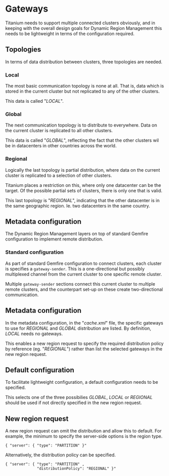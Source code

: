 # Gateways
Titanium needs to support multiple connected clusters obviously, and in keeping with
the overall design goals for Dynamic Region Management this needs to be lightweight
in terms of the configuration required.

## Topologies
In terms of data distribution between clusters, three topologies are needed.

### Local
The most basic communication topology is none at all. That is, data which is
stored in the current cluster but not replicated to any of the other clusters.

This data is called "*LOCAL*".

### Global
The next communication topology is to distribute to everywhere. Data on the
current cluster is replicated to all other clusters.

This data is called "*GLOBAL*", reflecting the fact that the other clusters
wil be in datacenters in other countries across the world.

### Regional
Logically the last topology is partial distribution, where data on the current
cluster is replicated to a selection of other clusters.

Titanium places a restriction on this, where only one datacenter can be the
target. Of the possible partial sets of clusters, there is only one that is
valid.

This last topology is "*REGIONAL*", indicating that the other datacenter is in
the same geographic region. Ie. two datacenters in the same country.

## Metadata configuration
The Dynamic Region Management layers on top of standard Gemfire configuration
to implement remote distribution.

### Standard configuration
As part of standard Gemfire configuration to connect clusters, each cluster
is specifies a `gateway-sender`. This is a one-directional but possibly multiplexed
channel from the current cluster to one specific remote cluster.

Multiple `gateway-sender` sections connect this current cluster to multiple remote
clusters, and the counterpart set-up on these create two-directional communication.

## Metadata configuration
In the metadata configuration, in the "*cache.xml*" file, the specific gateways
to use for *REGIONAL* and *GLOBAL* distribution are listed. By definition, *LOCAL*
needs no gateways.

This enables a new region request to specify the required distribution policy
by reference (eg. "*REGIONAL*") rather than list the selected gateways in the
new region request.

## Default configuration
To facilitate lightweight configuration, a default configuration needs to be
specified.

This selects one of the three possibilies *GLOBAL*, *LOCAL* or *REGIONAL*
should be used if not directly specified in the new region request.

## New region request
A new region request can omit the distribution and allow this to default.
For example, the minimum to specify the server-side options is the region
type.

```
{ "server": { "type": "PARTITION" }"
```

Alternatively, the distribution policy can be specified.

```
{ "server": { "type": "PARTITION" ,
              "distributionPolicy": "REGIONAL" }"
```


